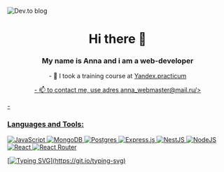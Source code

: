 <img>![Dev.to blog](https://img.shields.io/badge/dev.to-0A0A0A?style=for-the-badge&logo=dev.to&logoColor=white)

<h1 align="center"> Hi there 👋</h1>
<h3 align="center">My name is Anna and i am a web-developer</h3>

<p align="center">
- 🌱 I took a training course at <a href="https://practicum.yandex.ru/"/>Yandex.practicum
</p>
<p align="center">
- 📫 to contact me, use adres <script type="text/javascript" async src="https://tenor.com/embed.js"></script> <a href="mailto:anna_webmaster@mail.ru">anna_webmaster@mail.ru/>
</p>
- <h3>Languages and Tools:</h3>


<img>![JavaScript](https://img.shields.io/badge/javascript-%23323330.svg?style=for-the-badge&logo=javascript&logoColor=%23F7DF1E) ![MongoDB](https://img.shields.io/badge/MongoDB-%234ea94b.svg?style=for-the-badge&logo=mongodb&logoColor=white) ![Postgres](https://img.shields.io/badge/postgres-%23316192.svg?style=for-the-badge&logo=postgresql&logoColor=white) ![Express.js](https://img.shields.io/badge/express.js-%23404d59.svg?style=for-the-badge&logo=express&logoColor=%2361DAFB) ![NestJS](https://img.shields.io/badge/nestjs-%23E0234E.svg?style=for-the-badge&logo=nestjs&logoColor=white) ![NodeJS](https://img.shields.io/badge/node.js-6DA55F?style=for-the-badge&logo=node.js&logoColor=white) ![React](https://img.shields.io/badge/react-%2320232a.svg?style=for-the-badge&logo=react&logoColor=%2361DAFB) ![React Router](https://img.shields.io/badge/React_Router-CA4245?style=for-the-badge&logo=react-router&logoColor=white)

[![Typing SVG](https://readme-typing-svg.herokuapp.com?font=Fira+Code&weight=600&size=24&pause=1000&color=F7072F&repeat=false&width=840&lines=Opportunities+don't+come+by+themselves+%E2%80%94+you+create+them!)](https://git.io/typing-svg)
<!--
**Zdthns/Zdthns** is a ✨ _special_ ✨ repository because its `README.md` (this file) appears on your GitHub profile.

Here are some ideas to get you started:

- 🌱 I graduated from high Yandex.Practicum
- 👯 I’m looking to collaborate on ...
- 🤔 I’m looking for help with ...
- 💬 Ask me about ...
- 📫 How to reach me: ...
- 😄 Pronouns: ...
- ⚡ Fun fact: ...
-->
